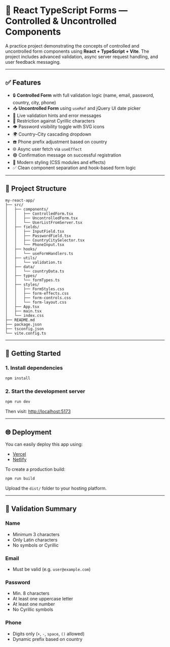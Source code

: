 # 🎯 React TypeScript Forms — Controlled & Uncontrolled Components

A practice project demonstrating the concepts of controlled and uncontrolled form components using **React + TypeScript + Vite**. The project includes advanced validation, async server request handling, and user feedback messaging.

---

## ✅ Features

- 🔒 **Controlled Form** with full validation logic (name, email, password, country, city, phone)
- 📥 **Uncontrolled Form** using `useRef` and jQuery UI date picker
- 🔎 Live validation hints and error messages
- 🚫 Restriction against Cyrillic characters
- 👁️ Password visibility toggle with SVG icons
- 🌍 Country–City cascading dropdown
- ☎️ Phone prefix adjustment based on country
- 🌐 Async user fetch via `useEffect`
- 🟢 Confirmation message on successful registration
- 🎨 Modern styling (CSS modules and effects)
- ✅ Clean component separation and hook-based form logic

---

## 📁 Project Structure

```
my-react-app/
├── src/
│   ├── components/
│   │   ├── ControlledForm.tsx
│   │   ├── UncontrolledForm.tsx
│   │   └── UserListFromServer.tsx
│   ├── fields/
│   │   ├── InputField.tsx
│   │   ├── PasswordField.tsx
│   │   ├── CountryCitySelector.tsx
│   │   └── PhoneInput.tsx
│   ├── hooks/
│   │   └── useFormHandlers.ts
│   ├── utils/
│   │   └── validation.ts
│   ├── data/
│   │   └── countryData.ts
│   ├── types/
│   │   └── formTypes.ts
│   ├── styles/
│   │   ├── FormStyles.css
│   │   ├── form-effects.css
│   │   ├── form-controls.css
│   │   └── form-layout.css
│   ├── App.tsx
│   ├── main.tsx
│   └── index.css
├── README.md
├── package.json
├── tsconfig.json
└── vite.config.ts
```

---

## 🚀 Getting Started

### 1. Install dependencies

```bash
npm install
```

### 2. Start the development server

```bash
npm run dev
```

Then visit: [http://localhost:5173](http://localhost:5173)

---

## 🌐 Deployment

You can easily deploy this app using:

- [Vercel](https://vercel.com)
- [Netlify](https://netlify.com)

To create a production build:

```bash
npm run build
```

Upload the `dist/` folder to your hosting platform.

---

## 🧪 Validation Summary

### Name

- Minimum 3 characters
- Only Latin characters
- No symbols or Cyrillic

### Email

- Must be valid (e.g. `user@example.com`)

### Password

- Min. 8 characters
- At least one uppercase letter
- At least one number
- No Cyrillic symbols

### Phone

- Digits only (`+`, `-`, `space`, `()` allowed)
- Dynamic prefix based on country
